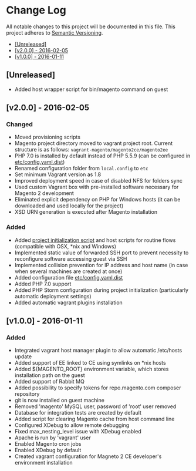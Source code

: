 # Change Log

All notable changes to this project will be documented in this file.
This project adheres to [Semantic Versioning](http://semver.org/).

 * [\[Unreleased\]](#unreleased)
 * [\[v2.0.0\] - 2016-02-05](#v200---2016-02-05)
 * [\[v1.0.0\] - 2016-01-11](#v100---2016-01-11)

## [Unreleased]

 - Added host wrapper script for bin/magento command on guest

## [v2.0.0] - 2016-02-05

### Changed

 - Moved provisioning scripts
 - Magento project directory moved to vagrant project root. Current structure is as follows: `vagrant-magento/magento2ce/magento2ee`
 - PHP 7.0 is installed by default instead of PHP 5.5.9 (can be configured in [etc/config.yaml.dist](etc/config.yaml.dist))
 - Renamed configuration folder from `local.config` to `etc`
 - Set minimum Vagrant version as 1.8
 - Improved deployment speed in case of disabled NFS for folders sync
 - Used custom Vagrant box with pre-installed software necessary for Magento 2 development
 - Eliminated explicit dependency on PHP for Windows hosts (it can be downloaded and used locally for the project)
 - XSD URN generation is executed after Magento installation

### Added

 - Added [project initialization script](init_project.sh) and host scripts for routine flows (compatible with OSX, *nix and Windows)
 - Implemented static value of forwarded SSH port to prevent necessity to reconfigure software accessing guest via SSH
 - Implemented collision prevention for IP address and host name (in case when several machines are created at once)
 - Added configuration file [etc/config.yaml.dist](etc/config.yaml.dist)
 - Added PHP 7.0 support
 - Added PHP Storm configuration during project initialization (particularly automatic deployment settings)
 - Added automatic vagrant plugins installation

## [v1.0.0] - 2016-01-11

### Added

 - Integrated vagrant host manager plugin to allow automatic /etc/hosts update 
 - Added support of EE linked to CE using symlinks on *nix hosts 
 - Added ${MAGENTO_ROOT} environment variable, which stores installation path on the guest
 - Added support of Rabbit MQ
 - Added possibility to specify tokens for repo.magento.com composer repository 
 - git is now installed on guest machine
 - Removed 'magento' MySQL user, password of 'root' user removed 
 - Database for integration tests are created by default 
 - Added script for clearing Magento cache from host command line 
 - Configured XDebug to allow remote debugging
 - Fixed max_nesting_level issue with XDebug enabled  
 - Apache is run by 'vagrant' user
 - Enabled Magento cron jobs 
 - Enabled XDebug by default
 - Created vagrant configuration for Magneto 2 CE developer's environment installation
